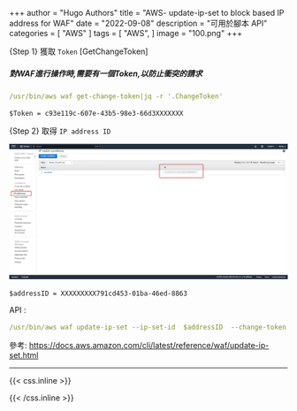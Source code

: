 +++
author = "Hugo Authors"
title = "AWS- update-ip-set to block based IP address for WAF"
date = "2022-09-08"
description = "可用於腳本 API"
categories = [
    "AWS"
]
tags = [
    "AWS",
]
image = "100.png"
+++

{Step 1} 獲取 `Token` [GetChangeToken]

##### 對WAF進行操作時,需要有一個Token,以防止衝突的請求 

```yaml
/usr/bin/aws waf get-change-token|jq -r '.ChangeToken'

```
    $Token = c93e119c-607e-43b5-98e3-66d3XXXXXXX
    
{Step 2} 取得 `IP address ID`

 ![](301.png)
 
    $addressID = XXXXXXXXX791cd453-01ba-46ed-8863
 
API :

```yaml
/usr/bin/aws waf update-ip-set --ip-set-id  $addressID  --change-token $Token --updates Action="INSERT",IPSetDescriptor='{Type="IPV4",Value=" XX.XX.XX.XX/32"}'

```


參考: https://docs.aws.amazon.com/cli/latest/reference/waf/update-ip-set.html





***

{{< css.inline >}}
<style>
.emojify {
	font-family: Apple Color Emoji, Segoe UI Emoji, NotoColorEmoji, Segoe UI Symbol, Android Emoji, EmojiSymbols;
	font-size: 2rem;
	vertical-align: middle;
}
@media screen and (max-width:650px) {
  .nowrap {
    display: block;
    margin: 25px 0;
  }
}
</style>
{{< /css.inline >}}
